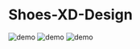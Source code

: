 # Shoes-XD-Design
![demo](https://raw.githubusercontent.com/BhargavBorse/Shoes-XD-Design/master/Elements/Web%201920%20%E2%80%93%202.png)
![demo](https://raw.githubusercontent.com/BhargavBorse/Shoes-XD-Design/master/Elements/Web%201920%20%E2%80%93%203.png)
![demo](https://raw.githubusercontent.com/BhargavBorse/Shoes-XD-Design/master/Elements/Web%201920%20%E2%80%93%201.png)
